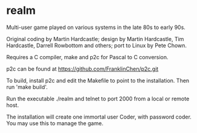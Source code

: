 # realm

Multi-user game played on various systems in the late 80s to early 90s.

Original coding by Martin Hardcastle; design by Martin Hardcastle, Tim
Hardcastle, Darrell Rowbottom and others; port to Linux by Pete Chown.

Requires a C compiler, make and p2c for Pascal to C conversion.

p2c can be found at https://github.com/FranklinChen/p2c.git

To build, install p2c and edit the Makefile to point to the
installation. Then run 'make build'.

Run the executable ./realm and telnet to port 2000 from a local or
remote host.

The installation will create one immortal user Coder, with password coder.
You may use this to manage the game.
